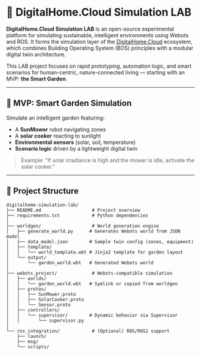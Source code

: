 # 🌿 DigitalHome.Cloud Simulation LAB

**DigitalHome.Cloud Simulation LAB** is an open-source experimental platform for simulating sustainable, intelligent environments using Webots and ROS. It forms the simulation layer of the [DigitalHome.Cloud](https://github.com/YOUR_USER/DigitalHome.Cloud) ecosystem, which combines Building Operating System (BOS) principles with a modular digital twin architecture.

This LAB project focuses on rapid prototyping, automation logic, and smart scenarios for human-centric, nature-connected living — starting with an MVP: **the Smart Garden**.

---

## 🎯 MVP: Smart Garden Simulation

Simulate an intelligent garden featuring:
- A **SunMower** robot navigating zones
- A **solar cooker** reacting to sunlight
- **Environmental sensors** (solar, soil, temperature)
- **Scenario logic** driven by a lightweight digital twin

> Example: "If solar irradiance is high and the mower is idle, activate the solar cooker."

---

## 🧱 Project Structure

```plaintext
digitalhome-simulation-lab/
├── README.md                   # Project overview
├── requirements.txt            # Python dependencies
│
├── worldgen/                   # World generation engine
│   ├── generate_world.py      # Generates Webots world from JSON model
│   ├── data_model.json        # Sample twin config (zones, equipment)
│   ├── template/
│   │   └── world_template.wbt # Jinja2 template for garden layout
│   └── output/
│       └── garden_world.wbt   # Generated Webots world
│
├── webots_project/             # Webots-compatible simulation
│   ├── worlds/
│   │   └── garden_world.wbt   # Symlink or copied from worldgen
│   ├── protos/
│   │   ├── SunMower.proto
│   │   ├── SolarCooker.proto
│   │   └── Sensor.proto
│   ├── controllers/
│   │   └── supervisor/        # Dynamic behavior via Supervisor
│   │       └── supervisor.py
│
└── ros_integration/            # (Optional) ROS/ROS2 support
    ├── launch/
    ├── msg/
    └── scripts/

